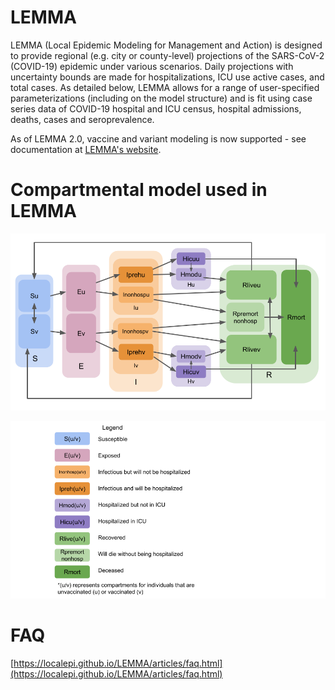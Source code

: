 # LEMMA

LEMMA (Local Epidemic Modeling for Management and Action) is designed to provide regional (e.g. city or county-level) projections of the SARS-CoV-2 (COVID-19) epidemic under various scenarios. Daily projections with uncertainty bounds are made for hospitalizations, ICU use active cases, and total cases. As detailed below, LEMMA allows for a range of user-specified parameterizations (including on the model structure) and is fit using case series data of COVID-19 hospital and ICU census, hospital admissions, deaths, cases and seroprevalence.

As of LEMMA 2.0, vaccine and variant modeling is now supported - see documentation at [LEMMA's website](https://localepi.github.io/LEMMA/).

# Compartmental model used in LEMMA

![compartment](figures/SEIRModel.png "SEIR compartmental model")

![legend](figures/SEIRModelLegend.png "legend")

# FAQ

[https://localepi.github.io/LEMMA/articles/faq.html](https://localepi.github.io/LEMMA/articles/faq.html)